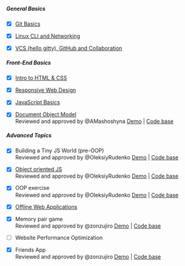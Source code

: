 ##### General Basics

- [x] [Git Basics](tasks/git-intro.md)

- [x] [Linux CLI and Networking](tasks/linux-cli-http.md)

- [x] [VCS (hello gitty), GitHub and Collaboration](tasks/git-collaboration.md)

##### Front-End Basics

- [x] [Intro to HTML & CSS](tasks/html-css-intro.md)

- [x] [Responsive Web Design](tasks/html-css-responsive.md)

- [X] [JavaScript Basics](tasks/js-basics.md)

- [X] [Document Object Model](tasks/js-dom.md)  
Reviewed and approved by @<mentor>AMashoshyna
  [Demo](https://igkostyuk.github.io/js-dom/) | [Code base](https://github.com/igkostyuk/js-dom) 


##### Advanced Topics

- [x] Building a Tiny JS World (pre-OOP)  
 Reviewed and approved by @<mentor>OleksiyRudenko
  [Demo](https://igkostyuk.github.io/a-tiny-JS-world/) | [Code base](https://github.com/igkostyuk/a-tiny-JS-world) 
 
- [x] [Object oriented JS](tasks/js-oop.md)  
Reviewed and approved by @<mentor>OleksiyRudenko  [Demo](https://igkostyuk.github.io/frontend-nanodegree-arcade-game-master/) | [Code base](https://github.com/igkostyuk/frontend-nanodegree-arcade-game-master/tree/gh-pages/js)

- [x] OOP exercise   
Reviewed and approved by @<mentor>OleksiyRudenko  [Demo](https://igkostyuk.github.io/a-tiny-JS-world/) | [Code base](https://github.com/igkostyuk/a-tiny-JS-world/tree/gh-pages) 
- [x] [Offline Web Applications](app-design-offline.md)

- [x] Memory pair game    
Reviewed and approved by @<mentor>zonzujiro [Demo](https://igkostyuk.github.io/Memory-Pair-Game/) |
[Code base](https://github.com/igkostyuk/Memory-Pair-Game)
 
- [ ] Website Performance Optimization

- [x] Friends App     
Reviewed and approved by @<mentor>zonzujiro [Demo](https://igkostyuk.github.io/friends-2/) |
[Code base](https://github.com/igkostyuk/friends-2/tree/gh-pages)
